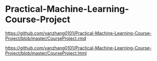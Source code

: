 # Practical-Machine-Learning-Course-Project
https://github.com/yanzhang0101/Practical-Machine-Learning-Course-Project/blob/master/CourseProject.rmd

https://github.com/yanzhang0101/Practical-Machine-Learning-Course-Project/blob/master/CourseProject.html
